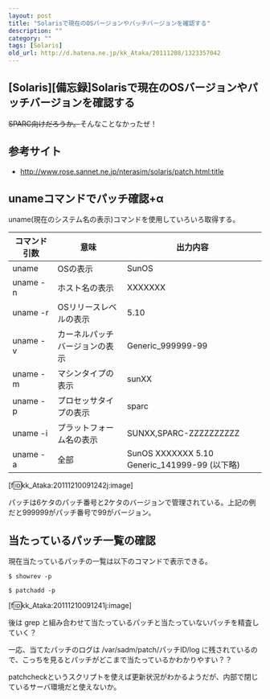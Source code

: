 ```yaml
---
layout: post
title: "Solarisで現在のOSバージョンやパッチバージョンを確認する"
description: ""
category: ""
tags: [Solaris]
old_url: http://d.hatena.ne.jp/kk_Ataka/20111208/1323357042
---
```


\[Solaris\]\[備忘録\]Solarisで現在のOSバージョンやパッチバージョンを確認する
----------------------------------------------------------------------------

<del datetime="2011-12-10T09:14:42+09:00">SPARC向けだろうか。</del>そんなことなかったぜ！

参考サイト
----------

-   <http://www.rose.sannet.ne.jp/nterasim/solaris/patch.html:title>

unameコマンドでパッチ確認+α
---------------------------

uname(現在のシステム名の表示)コマンドを使用していろいろ取得する。

| コマンド 引数 | 意味                           | 出力内容                                       |
|---------------|--------------------------------|------------------------------------------------|
| uname         | OSの表示                       | SunOS                                          |
| uname -n      | ホスト名の表示                 | XXXXXXX                                        |
| uname -r      | OSリリースレベルの表示         | 5.10                                           |
| uname -v      | カーネルパッチバージョンの表示 | Generic\_999999-99                             |
| uname -m      | マシンタイプの表示             | sunXX                                          |
| uname -p      | プロセッサタイプの表示         | sparc                                          |
| uname -i      | プラットフォーム名の表示       | SUNXX,SPARC-ZZZZZZZZZZ                         |
| uname -a      | 全部                           | SunOS XXXXXXX 5.10 Generic\_141999-99 (以下略) |

\[f:id:kk\_Ataka:20111210091242j:image\]

パッチは6ケタのパッチ番号と2ケタのバージョンで管理されている。上記の例だと999999がパッチ番号で99がバージョン。

当たっているパッチ一覧の確認
----------------------------

現在当たっているパッチの一覧は以下のコマンドで表示できる。

    $ showrev -p

    $ patchadd -p

\[f:id:kk\_Ataka:20111210091241j:image\]

後は grep と組み合わせて当たっているパッチと当たっていないパッチを精査していく？

一応、当てたパッチのログは /var/sadm/patch/パッチID/log に残されているので、こっちを見るとパッチがどこまで当たっているかわかりやすい？？

patchcheckというスクリプトを使えば更新状況がわかるようだが、内部で閉じているサーバ環境だと使えないか。
